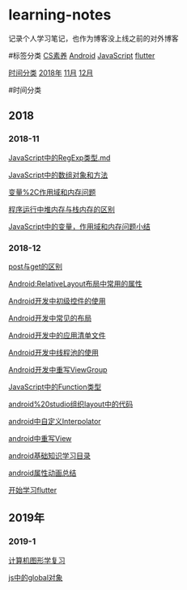 # learning-notes

记录个人学习笔记，也作为博客没上线之前的对外博客

#标签分类
[CS素养](https://github.com/StrongDwarf/learning-notes/tree/master/标签分类/CS素养)
[Android](https://github.com/StrongDwarf/learning-notes/tree/master/标签分类/Android)
[JavaScript](https://github.com/StrongDwarf/learning-notes/tree/master/标签分类/JavaScript)
[flutter](https://github.com/StrongDwarf/learning-notes/tree/master/标签分类/flutter)

[时间分类](#时间分类)
[2018年](#2018)
[11月](#2018-11)
[12月](#2018-12)

#时间分类
## 2018
### 2018-11
[JavaScript中的RegExp类型.md](https://github.com/StrongDwarf/learning-notes/blob/master/时间分类/2018/11月/JavaScript中的RegExp类型.md)

[JavaScript中的数组对象和方法](https://github.com/StrongDwarf/learning-notes/blob/master/时间分类/2018/11月/JavaScript中的数组对象和方法)

[变量%2C作用域和内存问题](https://github.com/StrongDwarf/learning-notes/blob/master/时间分类/2018/11月/变量%2C作用域和内存问题.md)

[程序运行中堆内存与栈内存的区别](https://github.com/StrongDwarf/learning-notes/blob/master/时间分类/2018/11月/程序运行中堆内存与栈内存的区别.md)

[JavaScript中的变量，作用域和内存问题小结](https://github.com/StrongDwarf/learning-notes/blob/master/时间分类/2018/11月/JavaScript中的变量，作用域和内存问题小结.md)

### 2018-12
[post与get的区别](https://github.com/StrongDwarf/learning-notes/blob/master/时间分类/2018/12月/post与get的区别.md)

[Android:RelativeLayout布局中常用的属性](https://github.com/StrongDwarf/learning-notes/blob/master/时间分类/2018/12月/Android:RelativeLayout布局中常用的属性.md)

[Android开发中初级控件的使用](https://github.com/StrongDwarf/learning-notes/blob/master/时间分类/2018/12月/Android开发中初级控件的使用.md)

[Android开发中常见的布局](https://github.com/StrongDwarf/learning-notes/blob/master/时间分类/2018/12月/Android开发中常见的布局.md)

[Android开发中的应用清单文件](https://github.com/StrongDwarf/learning-notes/blob/master/时间分类/2018/12月/Android开发中的应用清单文件.md)

[Android开发中线程池的使用](https://github.com/StrongDwarf/learning-notes/blob/master/时间分类/2018/12月/Android开发中线程池的使用.md)

[Android开发中重写ViewGroup](https://github.com/StrongDwarf/learning-notes/blob/master/时间分类/2018/12月/Android开发中重写ViewGroup.md)

[JavaScript中的Function类型](https://github.com/StrongDwarf/learning-notes/blob/master/时间分类/2018/12月/JavaScript中的Function类型.md)

[android%20studio组织layout中的代码](https://github.com/StrongDwarf/learning-notes/blob/master/时间分类/2018/12月/android%20studio组织layout中的代码.md)

[android中自定义Interpolator](https://github.com/StrongDwarf/learning-notes/blob/master/时间分类/2018/12月/android中自定义Interpolator.md)

[android中重写View](https://github.com/StrongDwarf/learning-notes/blob/master/时间分类/2018/12月/android中重写View.md)

[android基础知识学习目录](https://github.com/StrongDwarf/learning-notes/blob/master/时间分类/2018/12月/android基础知识学习目录.md)

[android属性动画总结](https://github.com/StrongDwarf/learning-notes/blob/master/时间分类/2018/12月/android属性动画总结.md)

[开始学习flutter](https://github.com/StrongDwarf/learning-notes/blob/master/时间分类/2018/12月/开始学习flutter.md)

## 2019年
### 2019-1
[计算机图形学复习](https://github.com/StrongDwarf/learning-notes/blob/master/时间分类/2019/1月/计算机图形学复习.md)

[js中的global对象](https://github.com/StrongDwarf/learning-notes/blob/master/时间分类/2019/1月/js中的global对象.md)